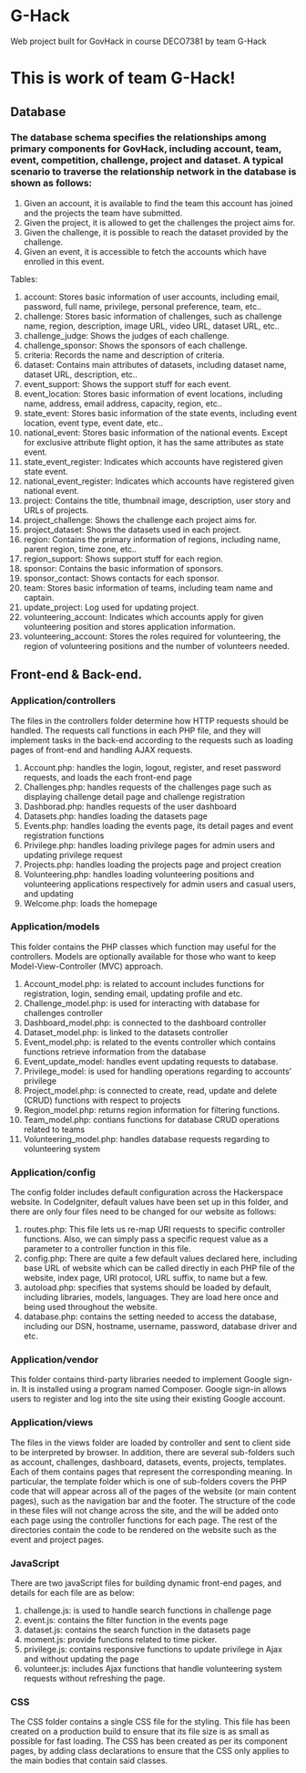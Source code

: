 # G-Hack
Web project built for GovHack in course DECO7381 by team G-Hack


# This is work of team G-Hack!
## Database

### The database schema specifies the relationships among primary components for GovHack, including account, team, event, competition, challenge, project and dataset. A typical scenario to traverse the relationship network in the database is shown as follows:
1. Given an account, it is available to find the team this account has joined and the projects the team have submitted.
2. Given the project, it is allowed to get the challenges the project aims for.
3.  Given the challenge, it is possible to reach the dataset provided by the challenge.
4.  Given an event, it is accessible to fetch the accounts which have enrolled in this event.

Tables:
1. account: Stores basic information of user accounts, including email, password, full name, privilege, personal preference, team, etc..
2. challenge: Stores basic information of challenges, such as challenge name, region, description, image URL, video URL, dataset URL, etc..
3. challenge_judge: Shows the judges of each challenge.
4. challenge_sponsor: Shows the sponsors of each challenge.
5. criteria: Records the name and description of criteria.
6. dataset: Contains main attributes of datasets, including dataset name, dataset URL, description, etc..
7. event_support: Shows the support stuff for each event.
8. event_location: Stores basic information of event locations, including name, address, email address, capacity, region, etc..
9. state_event: Stores basic information of the state events, including event location, event type, event date, etc.. 
10. national_event: Stores basic information of the national events. Except for exclusive attribute flight option, it has the same attributes as state event.
11. state_event_register: Indicates which accounts have registered given state event.
12. national_event_register: Indicates which accounts have registered given national event.
13. project: Contains the title, thumbnail image, description, user story and URLs of projects.
14. project_challenge: Shows the challenge each project aims for.
15. project_dataset: Shows the datasets used in each project.
16. region: Contains the primary information of regions, including name, parent region, time zone, etc..
17. region_support: Shows support stuff for each region.
18. sponsor: Contains the basic information of sponsors.
19. sponsor_contact: Shows contacts for each sponsor.
20. team: Stores basic information of teams, including team name and captain.
21. update_project: Log used for updating project.
22. volunteering_account: Indicates which accounts apply for given volunteering position and stores  application information. 
23. volunteering_account: Stores the roles required for volunteering, the region of volunteering positions and the number of volunteers needed.




## Front-end & Back-end.

### Application/controllers
The files in the controllers folder determine how HTTP requests should be handled. The requests call functions in each PHP file, and they will implement tasks in the back-end according to the requests such as loading pages of front-end and handling AJAX requests.
1. Account.php: handles the login, logout, register, and reset password requests, and loads the each front-end page
2. Challenges.php: handles requests of the challenges page such as displaying challenge detail page and challenge registration
3. Dashborad.php: handles requests of the user dashboard
4. Datasets.php: handles loading the datasets page
5. Events.php: handles loading the events page, its detail pages and event registration functions
6. Privilege.php: handles loading privilege pages for admin users and updating privilege request
7. Projects.php: handles loading the projects page and project creation
8. Volunteering.php: handles loading volunteering positions and volunteering applications respectively for admin users and casual users, and updating
9. Welcome.php: loads the homepage



### Application/models
This folder contains the PHP classes which function may useful for the controllers. Models are optionally available for those who want to keep Model-View-Controller (MVC) approach.

1. Account_model.php: is related to account includes functions for registration, login, sending email, updating profile and etc.
2. Challenge_model.php: is used for interacting with database for challenges controller
3. Dashboard_model.php: is connected to the dashboard controller
4. Dataset_model.php: is linked to the datasets controller
5. Event_model.php: is related to the events controller which contains functions retrieve information from the database
6. Event_update_model: handles event updating requests to database.
7. Privilege_model: is used for handling operations regarding to accounts’ privilege 
8. Project_model.php: is connected to create, read, update and delete (CRUD) functions with respect to projects
9. Region_model.php: returns region information for filtering functions.
10. Team_model.php: contians functions for database CRUD operations related to teams
11. Volunteering_model.php: handles database requests regarding to volunteering system

### Application/config
The config folder includes default configuration across the Hackerspace website. In CodeIgniter, default values
have been set up in this folder, and there are only four files need to be changed for our website as follows:
1. routes.php: This file lets us re-map URI requests to specific controller functions. Also, we can simply pass a specific request value as a parameter to a controller function in this file.
2. config.php: There are quite a few default values declared here, including base URL of website which can be called directly in each PHP file of the website, index page, URI protocol, URL suffix, to name but a few.
3. autoload.php: specifies that systems should be loaded by default, including libraries, models, languages. They are load here once and being used throughout the website.
4. database.php: contains the setting needed to access the database, including our DSN, hostname, username, password, database driver and etc.

### Application/vendor
This folder contains third-party libraries needed to implement Google sign-in. It is installed using a program named Composer. Google sign-in allows users to register and log into the site using their existing Google account.

### Application/views
The files in the views folder are loaded by controller and sent to client side to be interpreted by browser. In addition, there are several sub-folders such as account, challenges, dashboard, datasets, events, projects, templates. Each of them contains pages that represent the corresponding meaning. In particular, the template
folder which is one of sub-folders covers the PHP code that will appear across all of the pages of the website (or main content pages), such as the navigation bar and the footer. The structure of the code in these files will not change across the site, and the will be added onto each page using the controller functions for each page. The rest of the directories contain the code to be rendered on the website such as the event and project pages.

### JavaScript
There are two javaScript files for building dynamic front-end pages, and details for each file are as below:
1. challenge.js: is used to handle search functions in challenge page
2. event.js: contains the filter function in the events page
3. dataset.js: contains the search function in the datasets page
4. moment.js: provide functions related to time picker.
5. privilege.js: contains responsive functions to update privilege in Ajax and without updating the page
6. volunteer.js: includes Ajax functions that handle volunteering system requests without refreshing the page.

### CSS
The CSS folder contains a single CSS file for the styling. This file has been created on a production build to ensure that its file size is as small as possible for fast loading. The CSS has been created as per its component pages, by adding class declarations to ensure that the CSS only applies to the main bodies that contain said classes.
